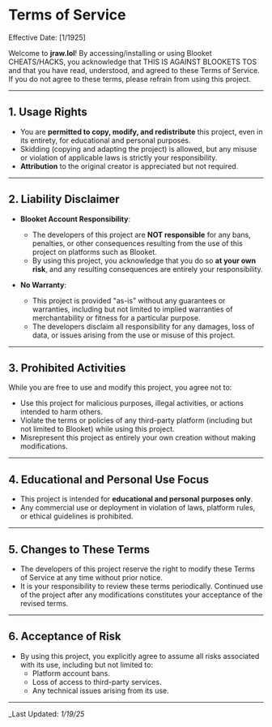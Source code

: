 # Terms of Service  

Effective Date: [1/1925]  

Welcome to **jraw.lol**! By accessing/installing or using Blooket CHEATS/HACKS, you acknowledge that THIS IS AGAINST BLOOKETS TOS  and that you have read, understood, and agreed to these Terms of Service. If you do not agree to these terms, please refrain from using this project.  

---

## 1. **Usage Rights**  
- You are **permitted to copy, modify, and redistribute** this project, even in its entirety, for educational and personal purposes.  
- Skidding (copying and adapting the project) is allowed, but any misuse or violation of applicable laws is strictly your responsibility.  
- **Attribution** to the original creator is appreciated but not required.  

---

## 2. **Liability Disclaimer**  
- **Blooket Account Responsibility**:  
  - The developers of this project are **NOT responsible** for any bans, penalties, or other consequences resulting from the use of this project on platforms such as Blooket.  
  - By using this project, you acknowledge that you do so **at your own risk**, and any resulting consequences are entirely your responsibility.  

- **No Warranty**:  
  - This project is provided "as-is" without any guarantees or warranties, including but not limited to implied warranties of merchantability or fitness for a particular purpose.  
  - The developers disclaim all responsibility for any damages, loss of data, or issues arising from the use or misuse of this project.  

---

## 3. **Prohibited Activities**  
While you are free to use and modify this project, you agree not to:  
- Use this project for malicious purposes, illegal activities, or actions intended to harm others.  
- Violate the terms or policies of any third-party platform (including but not limited to Blooket) while using this project.  
- Misrepresent this project as entirely your own creation without making modifications.  

---

## 4. **Educational and Personal Use Focus**  
- This project is intended for **educational and personal purposes only**.  
- Any commercial use or deployment in violation of laws, platform rules, or ethical guidelines is prohibited.  

---

## 5. **Changes to These Terms**  
- The developers of this project reserve the right to modify these Terms of Service at any time without prior notice.  
- It is your responsibility to review these terms periodically. Continued use of the project after any modifications constitutes your acceptance of the revised terms.  

---

## 6. **Acceptance of Risk**  
- By using this project, you explicitly agree to assume all risks associated with its use, including but not limited to:  
  - Platform account bans.  
  - Loss of access to third-party services.  
  - Any technical issues arising from its use.  

---

_Last Updated: _1/19/25_  
